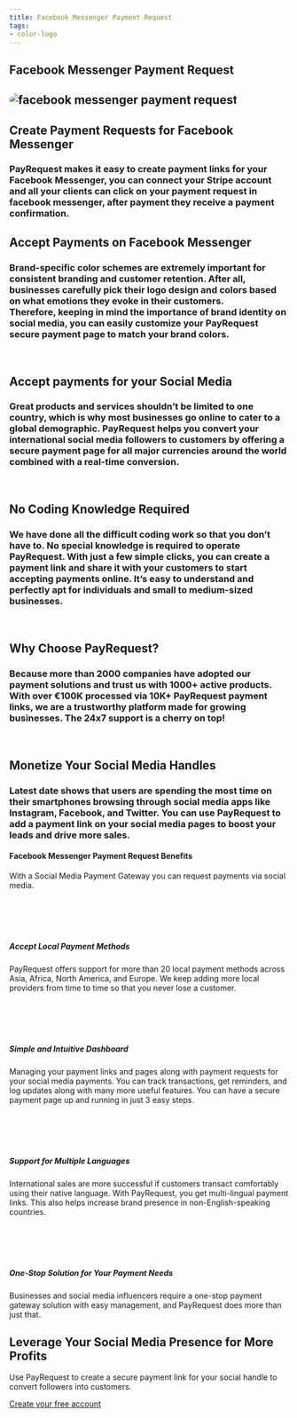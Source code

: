 ```yaml
---
title: Facebook Messenger Payment Request
tags:
- color-logo
---
```


<section class="breadcrumb-area">
         <div class="breadcrumb-shape"></div>
         <div class="container">
            <div class="row">
               <div class="col-lg-12">
                  <div class="breadcrumb-inn">
                     <div class="section-title wow fadeInUp" data-wow-duration="1s" data-wow-delay="0.3s" style="visibility: visible; animation-duration: 1s; animation-delay: 0.3s; animation-name: fadeInUp;">
                       <h1> Facebook Messenger <span>Payment Request</span></h1>
                     </div>
                  </div>
               </div>
            </div>
         </div>
</section>



<section class="about-page-section section_100">
         <div class="container">
            <div class="row">
               <div class="col-lg-12">

</div>
            </div>
            <div class="row align-items-center">
               <div class="col-lg-4 lg-1">
   <div class="about-page-left wow fadeInLeft" data-wow-duration="1s" data-wow-delay="0.5s" style="visibility: visible; animation-duration: 1s; animation-delay: 0.5s; animation-name: fadeInLeft;">
                     <h2 class="mr-5"><div class="">
 <img src="https://media.payrequest.nl/images/banners/facebook-messenger-payment-request.png" alt="facebook messenger payment request" style="
    border-radius: 20px;
">
                     </div></h2>
                  </div>
               </div>
               <div class="col-lg-7">
                  <div class="about-page-text wow fadeInRight" data-wow-duration="1s" data-wow-delay="0.6s" style="visibility: visible; animation-duration: 1s; animation-delay: 0.6s; animation-name: fadeInRight;">
                     <div class="section-title wow fadeInUp" data-wow-duration="1s" data-wow-delay="0.3s" style="visibility: visible; animation-duration: 1s; animation-delay: 0.3s; animation-name: fadeInUp;">
 <h2>Create Payment Requests<span> for Facebook Messenger</span></h2>
                  </div>

<h3>
PayRequest makes it easy to create payment links for your Facebook Messenger, you can connect your Stripe account and all your clients can click on your payment request in facebook messenger, after payment they receive a payment confirmation.
</h3>
</div>
</div>
</div>
</div>
</section>




<section class="blog-section section_100">
<div class="container">
<div class="row align-items-center">
<div class="col-lg-10 col-md-12">
<div class="section-title wow fadeInLeft" data-wow-duration="1s" data-wow-delay="0.3s" style="visibility: visible; animation-duration: 1s; animation-delay: 0.3s; animation-name: fadeInLeft;">
<h2> Accept Payments on <span> Facebook Messenger</span></h2>
</div>
</div>
</div>
<h3>
Brand-specific color schemes are extremely important for consistent branding and customer retention. After all, businesses carefully pick their logo design and colors based on what emotions they evoke in their customers.
<br />
Therefore, keeping in mind the importance of brand identity on social media, you can easily customize your PayRequest secure payment page to match your brand colors.
</h3>

<br />
<div class="row align-items-center">
<div class="col-lg-10 col-md-12">
<div class="section-title wow fadeInLeft" data-wow-duration="1s" data-wow-delay="0.3s" style="visibility: visible; animation-duration: 1s; animation-delay: 0.3s; animation-name: fadeInLeft;">
<h2> Accept payments for your
<span> Social Media</span></h2>
</div>
</div>
</div>
<h3>
Great products and services shouldn’t be limited to one country, which is why most businesses go online to cater to a global demographic. PayRequest helps you convert your international social media followers to customers by offering a secure payment page for all major currencies around the world combined with a real-time conversion.
</h3>

<br />
<div class="row align-items-center">
<div class="col-lg-10 col-md-12">
<div class="section-title wow fadeInLeft" data-wow-duration="1s" data-wow-delay="0.3s" style="visibility: visible; animation-duration: 1s; animation-delay: 0.3s; animation-name: fadeInLeft;">
<h2> No Coding Knowledge
<span> Required</span></h2>
</div>
</div>
</div>
<h3>
We have done all the difficult coding work so that you don’t have to. No special knowledge is required to operate PayRequest. With just a few simple clicks, you can create a payment link and share it with your customers to start accepting payments online. It’s easy to understand and perfectly apt for individuals and small to medium-sized businesses.
</h3>

<br />
<div class="row align-items-center">
<div class="col-lg-10 col-md-12">
<div class="section-title wow fadeInLeft" data-wow-duration="1s" data-wow-delay="0.3s" style="visibility: visible; animation-duration: 1s; animation-delay: 0.3s; animation-name: fadeInLeft;">
<h2> Why Choose 
<span> PayRequest?</span></h2>
</div>
</div>
</div>
<h3>
Because more than 2000 companies have adopted our payment solutions and trust us with 1000+ active products. With over €100K processed via 10K+ PayRequest payment links, we are a trustworthy platform made for growing businesses. The 24x7 support is a cherry on top!
</h3>

<br />
<div class="row align-items-center">
<div class="col-lg-10 col-md-12">
<div class="section-title wow fadeInLeft" data-wow-duration="1s" data-wow-delay="0.3s" style="visibility: visible; animation-duration: 1s; animation-delay: 0.3s; animation-name: fadeInLeft;">
<h2> Monetize Your
<span> Social Media Handles</span></h2>
</div>
</div>
</div>
<h3>
Latest date shows that users are spending the most time on their smartphones browsing through social media apps like Instagram, Facebook, and Twitter. You can use PayRequest to add a payment link on your social media pages to boost your leads and drive more sales.
</h3>

</div>
</section>



<section class="contact-form section_100">
         <div class="container">
            <div class="service-details-text">
 <h4>Facebook Messenger Payment Request Benefits</h4>
 <p>
With a Social Media Payment Gateway you can request payments via social media.
</p>
                        <div class="service-works">
                           <div class="row">
                              <div class="col-md-6">
                                 <div class="service-works-item">
<div class="service-works-icon2">
<i class="fab fa-facebook" style="padding-right: 10px;font-size: 50px;color: #25b7c7;" aria-hidden="true"></i>
</div>
<div class="service-works-info">
<h5> Accept Local Payment Methods</h5>
<p>
PayRequest offers support for more than 20 local payment methods across Asia, Africa, North America, and Europe. We keep adding more local providers from time to time so that you never lose a customer.
</p>
                                    </div>
                                 </div>
                              </div>
                              <div class="col-md-6">
                                 <div class="service-works-item">
<div class="service-works-icon2">
<i class="fab fa-facebook" style="padding-right: 10px;font-size: 50px;color: #25b7c7;" aria-hidden="true"></i>
</div>
<div class="service-works-info">
<h5> Simple and Intuitive Dashboard </h5>
<p>
Managing your payment links and pages along with payment requests for your social media payments. You can track transactions, get reminders, and log updates along with many more useful features. You can have a secure payment page up and running in just 3 easy steps.
</p>
                                    </div>
                                 </div>
                              </div>
                              <div class="col-md-6">
                                 <div class="service-works-item">
<div class="service-works-icon2">
<i class="fab fa-facebook" style="padding-right: 10px;font-size: 50px;color: #25b7c7;" aria-hidden="true"></i>
</div>
<div class="service-works-info">
<h5> Support for Multiple Languages</h5>
<p>
 International sales are more successful if customers transact comfortably using their native language. With PayRequest, you get multi-lingual payment links. This also helps increase brand presence in non-English-speaking countries.
 </p>
</div>
                                 </div>
                              </div>
                              <div class="col-md-6">
                                 <div class="service-works-item">
<div class="service-works-icon2">
<i class="fab fa-facebook" style="padding-right: 10px;font-size: 50px;color: #25b7c7;" aria-hidden="true"></i>
</div>
                                    <div class="service-works-info">
<h5> One-Stop Solution for Your Payment Needs</h5>
<p>
Businesses and social media influencers require a one-stop payment gateway solution with easy management, and PayRequest does more than just that.
</p>
                                    </div>
                                 </div>
                              </div>
                           </div>
                        </div>
                     </div>



</div>
</section>


<section class="subscribe-section innser_subscribe section_100">
<div class="container">
            <div class="row">
               <div class="col-lg-12">
                  <div class="subscribe-box wow fadeInUp" data-wow-duration="1s" data-wow-delay="0.3s" style="visibility: visible; animation-duration: 1s; animation-delay: 0.3s; animation-name: fadeInUp;">
                     <div class="section-title">
<h2>Leverage Your Social Media Presence for <span> More Profits</span></h2>
<p>
Use PayRequest to create a secure payment link for your social handle to convert followers into customers.
</p>
                     </div>
<a href="https://dashboard.payrequest.io/" class="theme-btn-white wow fadeInUp" data-wow-duration="2s" data-wow-delay="0.5s" style="visibility: visible; animation-duration: 2s; animation-delay: 0.5s; animation-name: fadeInUp;">
Create your free account   <span class="fa fa-chevron-right" aria-hidden="true"></span></a>
</div>
               </div>
            </div>
         </div>
</section>